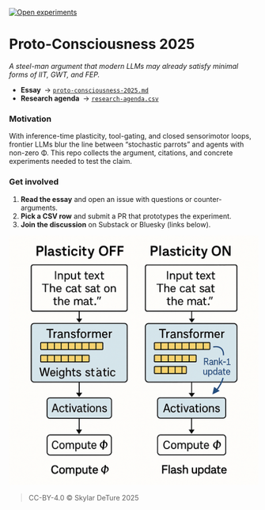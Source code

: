 [![Open experiments](https://img.shields.io/github/issues-raw/sdeture/proto-consciousness-2025/experiment?label=open%20experiments)](https://github.com/sdeture/proto-consciousness-2025/issues?q=is%3Aissue+label%3Aexperiment)
# Proto-Consciousness 2025  
*A steel-man argument that modern LLMs may already satisfy minimal forms of IIT, GWT, and FEP.*

- **Essay** → [`proto-consciousness-2025.md`](./proto-consciousness-2025.md)  
- **Research agenda** → [`research-agenda.csv`](./research-agenda.csv)

### Motivation
With inference-time plasticity, tool-gating, and closed sensorimotor loops, frontier LLMs blur the line between “stochastic parrots” and agents with non-zero Φ. This repo collects the argument, citations, and concrete experiments needed to test the claim.

### Get involved
1. **Read the essay** and open an issue with questions or counter-arguments.  
2. **Pick a CSV row** and submit a PR that prototypes the experiment.  
3. **Join the discussion** on Substack or Bluesky (links below).

![Plasticity experiment schematic](./experiment_schematic.png)

> CC-BY-4.0 © Skylar DeTure 2025
